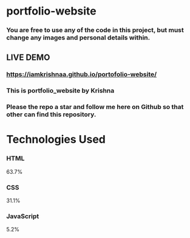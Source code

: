 # portfolio-website
### You are free to use any of the code in this project, but must change any images and personal details within.
## LIVE DEMO
### https://iamkrishnaa.github.io/portofolio-website/
### This is portfolio_website by Krishna
### Please the repo a star and follow me here on Github so that other can find this repository.

# Technologies Used

### HTML
63.7%
 
### CSS
31.1%
 
### JavaScript
5.2%
